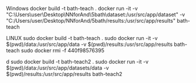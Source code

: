 Windows
docker build -t bath-teach .
docker run -it -v "C:\Users\user\Desktop\NNforAnd\5bath\dataset:/usr/src/app/dataset" -v "C:/Users/user/Desktop/NNforAnd/5bath/results:/usr/src/app/results" bath-teach

LINUX
sudo docker build -t bath-teach .
sudo docker run -it -v $(pwd)/data:/usr/src/app/data -v $(pwd)/results:/usr/src/app/results bath-teach
sudo docker rmi -f 440f98576395

d
sudo docker build -t bath-teach2 .
sudo docker run -it -v $(pwd)/data:/usr/src/app/datasets/data -v $(pwd)/results:/usr/src/app/results bath-teach2